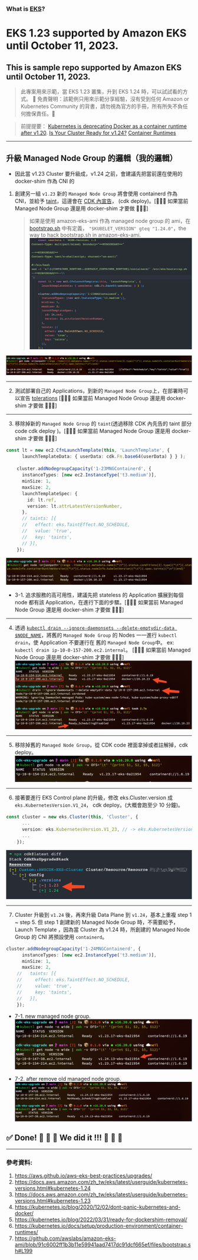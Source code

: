 ### What is [EKS](./AMAZON_EKS.md)?
# EKS 1.23 supported by Amazon EKS until October 11, 2023.
## This is sample repo supported by Amazon EKS until October 11, 2023.
> 此專案用來示範，當 EKS 1.23 叢集，升到 EKS 1.24 時，可以試試看的方式。
> 🚨 免責聲明：該範例只用來示範分享經驗，沒有受到任何 Amazon or Kubernetes Community 的背書，請勿視為官方的手冊，所有所失不負任何擔保責任。🚨 


> 前提提要： [Kubernetes is deprecating Docker as a container runtime after v1.20](https://kubernetes.io/blog/2020/12/02/dont-panic-kubernetes-and-docker/).
> [Is Your Cluster Ready for v1.24?](https://kubernetes.io/blog/2022/03/31/ready-for-dockershim-removal/)
> [Container Runtimes](https://kubernetes.io/docs/setup/production-environment/container-runtimes/)

---

## 升級 Managed Node Group 的邏輯（我的邏輯）
- 因此當 v1.23 Cluster 要升級成，v1.24 之前，會建議先把當前還在使用的 docker-shim 作為 CNI 的

1. 創建另一組 `v1.23` 新的 `Managed Node Group` 將會使用 containerd 作為 CNI，並給予 [taint](https://kubernetes.io/zh-cn/docs/concepts/scheduling-eviction/taint-and-toleration/)，這邊會在 [CDK 內宣告](https://docs.aws.amazon.com/cdk/api/v2/docs/aws-cdk-lib.aws_eks-readme.html#managed-node-groups)， (cdk deploy)。[🚨🚨🚨 如果當前 Managed Node Group 還是用 docker-shim 才要做 🚨🚨🚨]
    > 如果是使用 amazon-eks-ami 作為 managed node group 的 ami，在 [bootstrap.sh](https://github.com/awslabs/amazon-eks-ami/blob/91c6002ff1b3b11e59941aad7417dc91dcf665ef/files/bootstrap.sh#L196) 中有定義， `"$KUBELET_VERSION" gteq "1.24.0"`，the way to hack bootstrap.sh in amazon-eks-ami.
    ![](./docs//hack-bootstrap-shell.png)

![](./docs/step1.png)

---

2. 測試部署自己的 Applications，到新的 `Managed Node Group`上，在部署時可以宣告 [tolerations](https://kubernetes.io/docs/concepts/scheduling-eviction/taint-and-toleration/) [🚨🚨🚨 
如果當前 Managed Node Group 還是用 docker-shim 才要做 🚨🚨🚨]

---

3. 移除掉新的 `Managed Node Group` 的 `taint`(透過移除 CDK 內先告的 taint 部分 code cdk deploy )。[🚨🚨🚨 如果當前 Managed Node Group 還是用 docker-shim 才要做 🚨🚨🚨]
```ts
const lt = new ec2.CfnLaunchTemplate(this, 'LaunchTemplate', {
      launchTemplateData: { userData: cdk.Fn.base64(userData) } } );

    cluster.addNodegroupCapacity('1-23MNGContainerd', {
      instanceTypes: [new ec2.InstanceType('t3.medium')],
      minSize: 1,
      maxSize: 2,
      launchTemplateSpec: {
        id: lt.ref,
        version: lt.attrLatestVersionNumber,
      },
      // taints: [{
      //   effect: eks.TaintEffect.NO_SCHEDULE,
      //   value: 'true',
      //   key: 'taints',
      // }],
    });
```
![](./docs/step3.jpeg)

- 3-1. 追求服務的高可用性，建議先把 stateless 的 Application 擴展到每個 node 都有該 Application，在進行下面的步驟。[🚨🚨🚨 如果當前 Managed Node Group 還是用 docker-shim 才要做 🚨🚨🚨]

---

4. 透過 [`kubectl drain --ignore-daemonsets --delete-emptydir-data $NODE_NAME`]()，將舊的 `Managed Node Group` 的 Nodes 一一進行 `kubectl drain`，使 Application 不要運行在 舊的 `Managed Node Group`中。
ex: `kubectl drain ip-10-0-157-200.ec2.internal`。 [🚨🚨🚨 如果當前 Managed Node Group 還是用 docker-shim 才要做 🚨🚨🚨]
![](./docs/step4.jpeg)

---

5. 移除掉舊的 `Managed Node Group`，從 CDK code 裡面拿掉或者註解掉，cdk deploy。
![](./docs/step5.png)

---

6. 接著要進行 EKS Control plane 的升級，修改 eks.Cluster.version 成 `eks.KubernetesVersion.V1_24`， cdk deploy。(大概會跑至少 10 分鐘)。
```ts
const cluster = new eks.Cluster(this, 'Cluster', {
      ...
      version: eks.KubernetesVersion.V1_23, // -> eks.KubernetesVersion.V1_24
      ...
    });
```
![](./docs/step6.png)

---

7. Cluster 升級到 `v1.24` 後，再來升級 Data Plane 到 `v1.24`，基本上重複 step 1 ~ step 5.
但 step 1 創建新的 Managed Node Group 時，不需要給予，Launch Template ，因為當 Cluster 為 v1.24 時，所創建的 Managed Node Group 的 CNI 將預設使用 `containerd`。
```ts
cluster.addNodegroupCapacity('1-24MNGContainerd', {
      instanceTypes: [new ec2.InstanceType('t3.medium')],
      minSize: 1,
      maxSize: 2,
    //   taints: [{
    //     effect: eks.TaintEffect.NO_SCHEDULE,
    //     value: 'true',
    //     key: 'taints',
    //   }],
    });
```

- 7-1. new managed node group.
![](./docs/step7-1.jpeg)

- 7-2. after remove old managed node group.
![](./docs/step7-2.jpeg)


## ✅ Done! 🚀 🚀 🚀 We did it !!! 🚀 🚀 🚀

---

### 參考資料: 
1. https://aws.github.io/aws-eks-best-practices/upgrades/
2. https://docs.aws.amazon.com/zh_tw/eks/latest/userguide/kubernetes-versions.html#kubernetes-1.24
3. https://docs.aws.amazon.com/zh_tw/eks/latest/userguide/kubernetes-versions.html#kubernetes-1.23
4. https://kubernetes.io/blog/2020/12/02/dont-panic-kubernetes-and-docker/
5. https://kubernetes.io/blog/2022/03/31/ready-for-dockershim-removal/
6. https://kubernetes.io/docs/setup/production-environment/container-runtimes/
7. https://github.com/awslabs/amazon-eks-ami/blob/91c6002ff1b3b11e59941aad7417dc91dcf665ef/files/bootstrap.sh#L199
